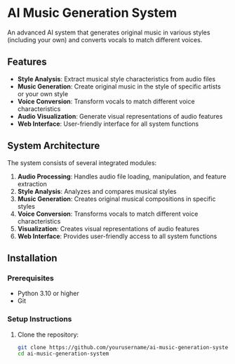 # AI Music Generation System

An advanced AI system that generates original music in various styles (including your own) and converts vocals to match different voices.

## Features

- **Style Analysis**: Extract musical style characteristics from audio files
- **Music Generation**: Create original music in the style of specific artists or your own style
- **Voice Conversion**: Transform vocals to match different voice characteristics
- **Audio Visualization**: Generate visual representations of audio features
- **Web Interface**: User-friendly interface for all system functions

## System Architecture

The system consists of several integrated modules:

1. **Audio Processing**: Handles audio file loading, manipulation, and feature extraction
2. **Style Analysis**: Analyzes and compares musical styles
3. **Music Generation**: Creates original musical compositions in specific styles
4. **Voice Conversion**: Transforms vocals to match different voice characteristics
5. **Visualization**: Creates visual representations of audio features
6. **Web Interface**: Provides user-friendly access to all system functions

## Installation

### Prerequisites

- Python 3.10 or higher
- Git

### Setup Instructions

1. Clone the repository:
   ```bash
   git clone https://github.com/yourusername/ai-music-generation-system.git
   cd ai-music-generation-system